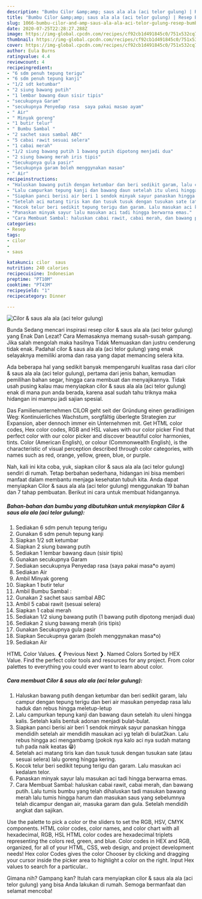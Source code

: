 ```yaml
---
description: "Bumbu Cilor &amp;amp; saus ala ala (aci telor gulung) | Resep Bumbu Cilor &amp;amp; saus ala ala (aci telor gulung) Yang Lezat"
title: "Bumbu Cilor &amp;amp; saus ala ala (aci telor gulung) | Resep Bumbu Cilor &amp;amp; saus ala ala (aci telor gulung) Yang Lezat"
slug: 1066-bumbu-cilor-and-amp-saus-ala-ala-aci-telor-gulung-resep-bumbu-cilor-and-amp-saus-ala-ala-aci-telor-gulung-yang-lezat
date: 2020-07-25T22:28:27.288Z
image: https://img-global.cpcdn.com/recipes/cf92cb1d491845c0/751x532cq70/cilor-saus-ala-ala-aci-telor-gulung-foto-resep-utama.jpg
thumbnail: https://img-global.cpcdn.com/recipes/cf92cb1d491845c0/751x532cq70/cilor-saus-ala-ala-aci-telor-gulung-foto-resep-utama.jpg
cover: https://img-global.cpcdn.com/recipes/cf92cb1d491845c0/751x532cq70/cilor-saus-ala-ala-aci-telor-gulung-foto-resep-utama.jpg
author: Eula Burns
ratingvalue: 4.4
reviewcount: 4
recipeingredient:
- "6 sdm penuh tepung terigu"
- "6 sdm penuh tepung kanji"
- "1/2 sdt ketumbar"
- "2 siung bawang putih"
- "1 lembar bawang daun sisir tipis"
- "secukupnya Garam"
- "secukupnya Penyedap rasa  saya pakai masao ayam"
- " Air"
- " Minyak goreng"
- "1 butir telur"
- " Bumbu Sambal "
- "2 sachet saus sambal ABC"
- "5 cabai rawit sesuai selera"
- "1 cabai merah"
- "1/2 siung bawang putih 1 bawang putih dipotong menjadi dua"
- "2 siung bawang merah iris tipis"
- "Secukupnya gula pasir"
- "Secukupnya garam boleh menggynakan masao"
- " Air"
recipeinstructions:
- "Haluskan bawang putih dengan ketumbar dan beri sedikit garam, lalu campur dengan tepung terigu dan beri air masukan penyedap rasa lalu haduk dan rebus hingga meletup-letup"
- "Lalu campurkan tepung kanji dan bawang daun setelah itu uleni hingga kalis. Setelah kalis bentuk adonan menjadi bulat-bulat."
- "Siapkan panci berisi air beri 1 sendok minyak sayur panaskan hingga mendidih setelah air mendidih masukan aci yg telah di bulat2kan. Lalu rebus hingga aci mengambamg (pokok nya kalo aci nya sudah matang tuh pada naik keatas 😁)"
- "Setelah aci matang tiris kan dan tusuk tusuk dengan tusukan sate (atau sesuai selera) lalu goreng hingga kering."
- "Kocok telur beri sedikit tepung terigu dan garam. Lalu masukan aci kedalam telor."
- "Panaskan minyak sayur lalu masukan aci tadi hingga berwarna emas."
- "Cara Membuat Sambal: haluskan cabai rawit, cabai merah, dan bawang putih. Lalu tumis bumbu yang telah dihaluskan tadi masukan bawang merah lalu tumis hingga harum dan masukan saus yang sebelumnya telah dicampur dengan air, masuka garam dan gula. Setelah mendidih angkat dan sajikan."
categories:
- Resep
tags:
- cilor
- 
- saus

katakunci: cilor  saus 
nutrition: 240 calories
recipecuisine: Indonesian
preptime: "PT10M"
cooktime: "PT43M"
recipeyield: "1"
recipecategory: Dinner

---
```



![Cilor &amp; saus ala ala (aci telor gulung)](https://img-global.cpcdn.com/recipes/cf92cb1d491845c0/751x532cq70/cilor-saus-ala-ala-aci-telor-gulung-foto-resep-utama.jpg)

Bunda Sedang mencari inspirasi resep cilor &amp; saus ala ala (aci telor gulung) yang Enak Dan Lezat? Cara Memasaknya memang susah-susah gampang. Jika salah mengolah maka hasilnya Tidak Memuaskan dan justru cenderung tidak enak. Padahal cilor &amp; saus ala ala (aci telor gulung) yang enak selayaknya memiliki aroma dan rasa yang dapat memancing selera kita.

Ada beberapa hal yang sedikit banyak mempengaruhi kualitas rasa dari cilor &amp; saus ala ala (aci telor gulung), pertama dari jenis bahan, kemudian pemilihan bahan segar, hingga cara membuat dan menyajikannya. Tidak usah pusing kalau mau menyiapkan cilor &amp; saus ala ala (aci telor gulung) enak di mana pun anda berada, karena asal sudah tahu triknya maka hidangan ini mampu jadi sajian spesial.

Das Familienunternehmen CILOR geht seit der Gründung einen geradlinigen Weg: Kontinuierliches Wachstum, sorgfältig überlegte Strategien zur Expansion, aber dennoch immer ein Unternehmen mit. Get HTML color codes, Hex color codes, RGB and HSL values with our color picker Find that perfect color with our color picker and discover beautiful color harmonies, tints. Color (American English), or colour (Commonwealth English), is the characteristic of visual perception described through color categories, with names such as red, orange, yellow, green, blue, or purple.


Nah, kali ini kita coba, yuk, siapkan cilor &amp; saus ala ala (aci telor gulung) sendiri di rumah. Tetap berbahan sederhana, hidangan ini bisa memberi manfaat dalam membantu menjaga kesehatan tubuh kita. Anda dapat menyiapkan Cilor &amp; saus ala ala (aci telor gulung) menggunakan 19 bahan dan 7 tahap pembuatan. Berikut ini cara untuk membuat hidangannya.

<!--inarticleads1-->

##### Bahan-bahan dan bumbu yang dibutuhkan untuk menyiapkan Cilor &amp; saus ala ala (aci telor gulung):

1. Sediakan 6 sdm penuh tepung terigu
1. Gunakan 6 sdm penuh tepung kanji
1. Siapkan 1/2 sdt ketumbar
1. Siapkan 2 siung bawang putih
1. Sediakan 1 lembar bawang daun (sisir tipis)
1. Gunakan secukupnya Garam
1. Sediakan secukupnya Penyedap rasa  (saya pakai masa*o ayam)
1. Sediakan  Air
1. Ambil  Minyak goreng
1. Siapkan 1 butir telur
1. Ambil  Bumbu Sambal :
1. Gunakan 2 sachet saus sambal ABC
1. Ambil 5 cabai rawit (sesuai selera)
1. Siapkan 1 cabai merah
1. Sediakan 1/2 siung bawang putih (1 bawang putih dipotong menjadi dua)
1. Sediakan 2 siung bawang merah (iris tipis)
1. Gunakan Secukupnya gula pasir
1. Siapkan Secukupnya garam (boleh menggynakan masa*o)
1. Sediakan  Air


HTML Color Values. ❮ Previous Next ❯. Named Colors Sorted by HEX Value. Find the perfect color tools and resources for any project. From color palettes to everything you could ever want to learn about color. 

<!--inarticleads2-->

##### Cara membuat Cilor &amp; saus ala ala (aci telor gulung):

1. Haluskan bawang putih dengan ketumbar dan beri sedikit garam, lalu campur dengan tepung terigu dan beri air masukan penyedap rasa lalu haduk dan rebus hingga meletup-letup
1. Lalu campurkan tepung kanji dan bawang daun setelah itu uleni hingga kalis. Setelah kalis bentuk adonan menjadi bulat-bulat.
1. Siapkan panci berisi air beri 1 sendok minyak sayur panaskan hingga mendidih setelah air mendidih masukan aci yg telah di bulat2kan. Lalu rebus hingga aci mengambamg (pokok nya kalo aci nya sudah matang tuh pada naik keatas 😁)
1. Setelah aci matang tiris kan dan tusuk tusuk dengan tusukan sate (atau sesuai selera) lalu goreng hingga kering.
1. Kocok telur beri sedikit tepung terigu dan garam. Lalu masukan aci kedalam telor.
1. Panaskan minyak sayur lalu masukan aci tadi hingga berwarna emas.
1. Cara Membuat Sambal: haluskan cabai rawit, cabai merah, dan bawang putih. Lalu tumis bumbu yang telah dihaluskan tadi masukan bawang merah lalu tumis hingga harum dan masukan saus yang sebelumnya telah dicampur dengan air, masuka garam dan gula. Setelah mendidih angkat dan sajikan.


Use the palette to pick a color or the sliders to set the RGB, HSV, CMYK components. HTML color codes, color names, and color chart with all hexadecimal, RGB, HSL HTML color codes are hexadecimal triplets representing the colors red, green, and blue. Color codes in HEX and RGB, organized, for all of your HTML, CSS, web design, and project development needs! Hex color Codes gives the color Chooser by clicking and dragging your cursor inside the picker area to highlight a color on the right. Input Hex values to search for a particular.. 

Gimana nih? Gampang kan? Itulah cara menyiapkan cilor &amp; saus ala ala (aci telor gulung) yang bisa Anda lakukan di rumah. Semoga bermanfaat dan selamat mencoba!
